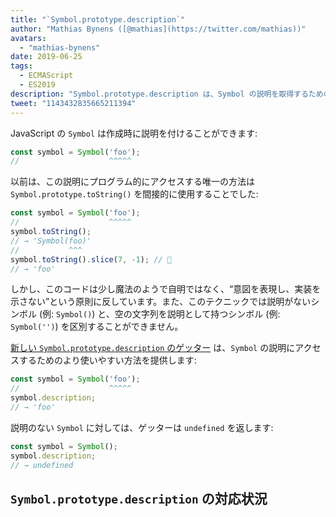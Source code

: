 ```yaml
---
title: "`Symbol.prototype.description`"
author: "Mathias Bynens ([@mathias](https://twitter.com/mathias))"
avatars: 
  - "mathias-bynens"
date: 2019-06-25
tags: 
  - ECMAScript
  - ES2019
description: "Symbol.prototype.description は、Symbol の説明を取得するための使いやすい方法を提供します。"
tweet: "1143432835665211394"
---
```

JavaScript の `Symbol` は作成時に説明を付けることができます:

```js
const symbol = Symbol('foo');
//                    ^^^^^
```

以前は、この説明にプログラム的にアクセスする唯一の方法は `Symbol.prototype.toString()` を間接的に使用することでした:

```js
const symbol = Symbol('foo');
//                    ^^^^^
symbol.toString();
// → 'Symbol(foo)'
//           ^^^
symbol.toString().slice(7, -1); // 🤔
// → 'foo'
```

しかし、このコードは少し魔法のようで自明ではなく、“意図を表現し、実装を示さない”という原則に反しています。また、このテクニックでは説明がないシンボル (例: `Symbol()`) と、空の文字列を説明として持つシンボル (例: `Symbol('')`) を区別することができません。

<!--truncate-->
[新しい `Symbol.prototype.description` のゲッター](https://tc39.es/ecma262/#sec-symbol.prototype.description) は、`Symbol` の説明にアクセスするためのより使いやすい方法を提供します:

```js
const symbol = Symbol('foo');
//                    ^^^^^
symbol.description;
// → 'foo'
```

説明のない `Symbol` に対しては、ゲッターは `undefined` を返します:

```js
const symbol = Symbol();
symbol.description;
// → undefined
```

## `Symbol.prototype.description` の対応状況

<feature-support chrome="70 /blog/v8-release-70#javascript-language-features"
                 firefox="63"
                 safari="12.1"
                 nodejs="12 https://twitter.com/mathias/status/1120700101637353473"
                 babel="yes https://github.com/zloirock/core-js#ecmascript-symbol"></feature-support>
